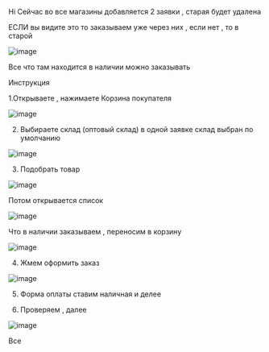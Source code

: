 Hi
Сейчас во все магазины добавляется 2 заявки , старая будет удалена

ЕСЛИ вы видите это то заказываем уже через них , если нет , то в старой 

![image](https://github.com/SemenSMR/Information1c/assets/124078571/227d5027-a72a-475c-91c5-8e923defe04b)


Все что там находится в наличии можно заказывать 



Инструкция

1.Открываете , нажимаете Корзина покупателя

![image](https://github.com/SemenSMR/Information1c/assets/124078571/2377e09f-b180-4e9d-9f6b-ac3ae5c92e18)

2. Выбираете склад (оптовый склад) в одной заявке склад выбран по умолчанию

 ![image](https://github.com/SemenSMR/Information1c/assets/124078571/230059b0-a98e-4896-b088-8e63d0511606)

3. Подобрать товар

 ![image](https://github.com/SemenSMR/Information1c/assets/124078571/8fc3ab5d-4dca-449c-862b-fcad1c124de1)

Потом открывается список 

![image](https://github.com/SemenSMR/Information1c/assets/124078571/3bd47757-f81f-4462-82ab-b6f521fe5b41)

Что в наличии заказываем , переносим в корзину 

![image](https://github.com/SemenSMR/Information1c/assets/124078571/7532c795-57e9-4105-bd0f-a86e611af6b1)

4. Жмем оформить заказ 


![image](https://github.com/SemenSMR/Information1c/assets/124078571/ac270682-e600-46a7-b4ff-0cb5e35b2b48)



5. Форма оплаты ставим наличная и делее

6. Проверяем , далее

![image](https://github.com/SemenSMR/Information1c/assets/124078571/374d3b65-bc69-4b31-b9ee-978c7ef693b0)


Все





